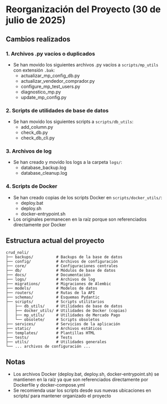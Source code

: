 # Reorganización del Proyecto (30 de julio de 2025)

## Cambios realizados

### 1. Archivos .py vacíos o duplicados

- Se han movido los siguientes archivos .py vacíos a `scripts/mp_utils` con extensión `.bak`:
  - actualizar_mp_config_db.py
  - actualizar_vendedor_comprador.py
  - configure_mp_test_users.py
  - diagnostico_mp.py
  - update_mp_config.py

### 2. Scripts de utilidades de base de datos

- Se han movido los siguientes scripts a `scripts/db_utils`:
  - add_column.py
  - check_db.py
  - check_db_cli.py

### 3. Archivos de log

- Se han creado y movido los logs a la carpeta `logs/`:
  - database_backup.log
  - database_cleanup.log

### 4. Scripts de Docker

- Se han creado copias de los scripts Docker en `scripts/docker_utils/`:
  - deploy.bat
  - deploy.sh
  - docker-entrypoint.sh
- Los originales permanecen en la raíz porque son referenciados directamente por Docker

## Estructura actual del proyecto

```
crud_noli/
├── backups/          # Backups de la base de datos
├── config/           # Archivos de configuración
├── core/             # Configuraciones centrales
├── db/               # Módulos de base de datos
├── docs/             # Documentación
├── logs/             # Archivos de log
├── migrations/       # Migraciones de Alembic
├── models/           # Modelos de datos
├── routers/          # Rutas de la API
├── schemas/          # Esquemas Pydantic
├── scripts/          # Scripts utilitarios
│   ├── db_utils/     # Utilidades de base de datos
│   ├── docker_utils/ # Utilidades de Docker (copias)
│   ├── mp_utils/     # Utilidades de Mercado Pago
│   └── obsolete/     # Scripts obsoletos
├── services/         # Servicios de la aplicación
├── static/           # Archivos estáticos
├── templates/        # Plantillas HTML
├── tests/            # Tests
├── utils/            # Utilidades generales
└── ... archivos de configuración ...
```

## Notas

- Los archivos Docker (deploy.bat, deploy.sh, docker-entrypoint.sh) se mantienen en la raíz ya que son referenciados directamente por Dockerfile y docker-compose.yml
- Se recomienda usar los scripts desde sus nuevas ubicaciones en scripts/ para mantener organizado el proyecto
